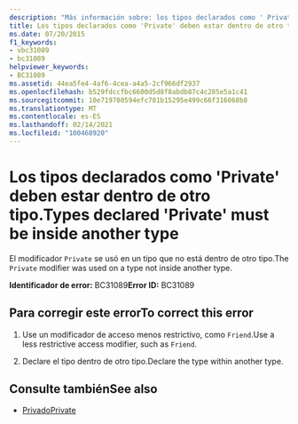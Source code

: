 ```yaml
---
description: "Más información sobre: los tipos declarados como ' Private ' deben estar dentro de otro tipo"
title: Los tipos declarados como 'Private' deben estar dentro de otro tipo.
ms.date: 07/20/2015
f1_keywords:
- vbc31089
- bc31089
helpviewer_keywords:
- BC31089
ms.assetid: 44ea5fe4-4af6-4cea-a4a5-2cf966df2937
ms.openlocfilehash: b529fdccfbc6600d5d8f8abdb87c4c285e5a1c41
ms.sourcegitcommit: 10e719780594efc781b15295e499c66f316068b8
ms.translationtype: MT
ms.contentlocale: es-ES
ms.lasthandoff: 02/14/2021
ms.locfileid: "100468920"
---
```

# <a name="types-declared-private-must-be-inside-another-type"></a><span data-ttu-id="6270c-103">Los tipos declarados como 'Private' deben estar dentro de otro tipo.</span><span class="sxs-lookup"><span data-stu-id="6270c-103">Types declared 'Private' must be inside another type</span></span>

<span data-ttu-id="6270c-104">El modificador `Private` se usó en un tipo que no está dentro de otro tipo.</span><span class="sxs-lookup"><span data-stu-id="6270c-104">The `Private` modifier was used on a type not inside another type.</span></span>  
  
 <span data-ttu-id="6270c-105">**Identificador de error:** BC31089</span><span class="sxs-lookup"><span data-stu-id="6270c-105">**Error ID:** BC31089</span></span>  
  
## <a name="to-correct-this-error"></a><span data-ttu-id="6270c-106">Para corregir este error</span><span class="sxs-lookup"><span data-stu-id="6270c-106">To correct this error</span></span>  
  
1. <span data-ttu-id="6270c-107">Use un modificador de acceso menos restrictivo, como `Friend`.</span><span class="sxs-lookup"><span data-stu-id="6270c-107">Use a less restrictive access modifier, such as `Friend`.</span></span>  
  
2. <span data-ttu-id="6270c-108">Declare el tipo dentro de otro tipo.</span><span class="sxs-lookup"><span data-stu-id="6270c-108">Declare the type within another type.</span></span>  
  
## <a name="see-also"></a><span data-ttu-id="6270c-109">Consulte también</span><span class="sxs-lookup"><span data-stu-id="6270c-109">See also</span></span>

- [<span data-ttu-id="6270c-110">Privado</span><span class="sxs-lookup"><span data-stu-id="6270c-110">Private</span></span>](../language-reference/modifiers/private.md)
